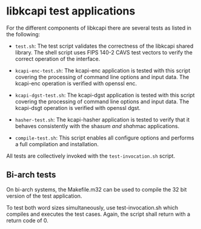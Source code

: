 libkcapi test applications
==========================

For the different components of libkcapi there are several tests
as listed in the following:

* `test.sh`: The test script validates the correctness of the
  libkcapi shared library. The shell script uses FIPS 140-2
  CAVS test vectors to verify the correct operation of the interface.

* `kcapi-enc-test.sh`: The kcapi-enc application is tested with
  this script covering the processing of command line options and
  input data. The kcapi-enc operation is verified with openssl enc.

* `kcapi-dgst-test.sh`: The kcapi-dgst application is tested with
  this script covering the processing of command line options and
  input data. The kcapi-dsgt operation is verified with openssl dgst.

* `hasher-test.sh`: The kcapi-hasher application is tested to verify
  that it behaves consistently with the sha*sum and sha*hmac
  applications.

* `compile-test.sh`: This script enables all configure options and
  performs a full compilation and installation.

All tests are collectively invoked with the `test-invocation.sh` script.

Bi-arch tests
-------------

On bi-arch systems, the Makefile.m32 can be used to compile the 32 bit
version of the test application.

To test both word sizes simultaneously, use test-invocation.sh which
compiles and executes the test cases. Again, the script shall
return with a return code of 0.
